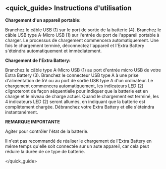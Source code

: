 ## <quick_guide> Instructions d'utilisation

**Chargement d'un appareil portable:**

Branchez le câble USB (1) sur le port de sortie de la batterie (4). Branchez le câble USB type A-Micro USB (1) sur l'entrée du port de l'appareil portable à charger. Le processus de chargement commencera automatiquement. Une fois le chargement terminé, déconnectez l'appareil et l'Extra Battery s'éteindra automatiquement et immédiatement.


**Chargement de l'Extra Battery:**

Branchez le câble type A-Micro USB (1) au port d'entrée micro USB de votre Extra Battery (3). Branchez le connecteur USB type A à une prise d'alimentation de 5V ou au port de sortie USB type A d'un ordinateur. Le chargement commencera automatiquement, les indicateurs LED (2) clignoteront de façon séquentielle pour indiquer que la batterie est en charge et le niveau de charge actuel. Quand le chargement est terminé, les 4 indicateurs LED (2) seront allumés, en indiquant que la batterie est complètement chargée. Débranchez votre Extra Battery et elle s'éteindra instantanément.


**REMARQUE IMPORTANTE**

Agiter pour contrôler l'état de la batterie.

Il n'est pas recommandé de réaliser le chargement de l'Extra Battery en même temps qu'elle soit connectée sur un aute appareil, car cela peut réduire la durée de ce type de batterie.

</quick_guide>

